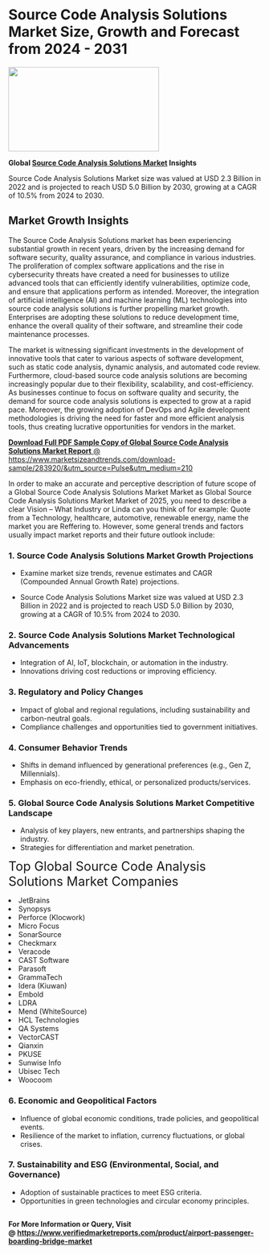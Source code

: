 <H1>Source Code Analysis Solutions Market Size, Growth and Forecast from 2024 - 2031</H1><img class="aligncenter size-medium wp-image-584254" src="https://thirdeyenews.in/wp-content/uploads/2024/09/Global-Market-Research-300x168.jpeg" alt="" width="300" height="168" /><p><strong>Global&nbsp;<a href="https://www.marketsizeandtrends.com/download-sample/283920/&amp;utm_source=Pulse&amp;utm_medium=210">Source Code Analysis Solutions Market</a> Insights</strong></p><p>Source Code Analysis Solutions Market size was valued at USD 2.3 Billion in 2022 and is projected to reach USD 5.0 Billion by 2030, growing at a CAGR of 10.5% from 2024 to 2030.</p><p><!DOCTYPE html> <html lang="en"> <head> <meta charset="UTF-8"> <meta name="viewport" content="width=device-width, initial-scale=1.0"> <title>Market Growth Insights</title> </head> <body> <h2>Market Growth Insights</h2> <p>The Source Code Analysis Solutions market has been experiencing substantial growth in recent years, driven by the increasing demand for software security, quality assurance, and compliance in various industries. The proliferation of complex software applications and the rise in cybersecurity threats have created a need for businesses to utilize advanced tools that can efficiently identify vulnerabilities, optimize code, and ensure that applications perform as intended. Moreover, the integration of artificial intelligence (AI) and machine learning (ML) technologies into source code analysis solutions is further propelling market growth. Enterprises are adopting these solutions to reduce development time, enhance the overall quality of their software, and streamline their code maintenance processes.</p> <p><a href="#"></a></p> <p>The market is witnessing significant investments in the development of innovative tools that cater to various aspects of software development, such as static code analysis, dynamic analysis, and automated code review. Furthermore, cloud-based source code analysis solutions are becoming increasingly popular due to their flexibility, scalability, and cost-efficiency. As businesses continue to focus on software quality and security, the demand for source code analysis solutions is expected to grow at a rapid pace. Moreover, the growing adoption of DevOps and Agile development methodologies is driving the need for faster and more efficient analysis tools, thus creating lucrative opportunities for vendors in the market.</p> <p><a href="#"></p><p><span class=""><strong>Download Full PDF Sample Copy of Global Source Code Analysis Solutions Market Report</strong> @ <a href="https://www.marketsizeandtrends.com/download-sample/283920/&amp;utm_source=Pulse&amp;utm_medium=210" target="_blank">https://www.marketsizeandtrends.com/download-sample/283920/&amp;utm_source=Pulse&amp;utm_medium=210</a></span></p><p>In order to make an accurate and perceptive description of future scope of a Global&nbsp;Source Code Analysis Solutions Market Market as Global&nbsp;Source Code Analysis Solutions Market Market of 2025, you need to describe a clear Vision &ndash; What Industry or Linda can you think of for example: Quote from a Technology, healthcare, automotive, renewable energy, name the market you are Reffering to. However, some general trends and factors usually impact market reports and their future outlook include:</p><h3>1.&nbsp;<strong>Source Code Analysis Solutions Market Growth Projections</strong></h3><ul><li>Examine market size trends, revenue estimates and CAGR (Compounded Annual Growth Rate) projections.</li><li><p>Source Code Analysis Solutions Market size was valued at USD 2.3 Billion in 2022 and is projected to reach USD 5.0 Billion by 2030, growing at a CAGR of 10.5% from 2024 to 2030.</p></li></ul><h3>2.&nbsp;<strong>Source Code Analysis Solutions Market Technological Advancements</strong></h3><ul><li>Integration of AI, IoT, blockchain, or automation in the industry.</li><li>Innovations driving cost reductions or improving efficiency.</li></ul><h3>3.&nbsp;<strong>Regulatory and Policy Changes</strong></h3><ul><li>Impact of global and regional regulations, including sustainability and carbon-neutral goals.</li><li>Compliance challenges and opportunities tied to government initiatives.</li></ul><h3>4.&nbsp;<strong>Consumer Behavior Trends</strong></h3><ul><li>Shifts in demand influenced by generational preferences (e.g., Gen Z, Millennials).</li><li>Emphasis on eco-friendly, ethical, or personalized products/services.</li></ul><h3>5.&nbsp;<strong>Global Source Code Analysis Solutions Market Competitive Landscape</strong></h3><ul><li>Analysis of key players, new entrants, and partnerships shaping the industry.</li><li>Strategies for differentiation and market penetration.</li></ul><p data-pm-slice="1 1 []"><span style="color: inherit; font-family: inherit; font-size: 25px;">Top Global Source Code Analysis Solutions Market Companies</span></p><div class="" data-test-id=""><p><li>JetBrains</li><li> Synopsys</li><li> Perforce (Klocwork)</li><li> Micro Focus</li><li> SonarSource</li><li> Checkmarx</li><li> Veracode</li><li> CAST Software</li><li> Parasoft</li><li> GrammaTech</li><li> Idera (Kiuwan)</li><li> Embold</li><li> LDRA</li><li> Mend (WhiteSource)</li><li> HCL Technologies</li><li> QA Systems</li><li> VectorCAST</li><li> Qianxin</li><li> PKUSE</li><li> Sunwise Info</li><li> Ubisec Tech</li><li> Woocoom</li></p></div><h3>6.&nbsp;<strong>Economic and Geopolitical Factors</strong></h3><ul><li>Influence of global economic conditions, trade policies, and geopolitical events.</li><li>Resilience of the market to inflation, currency fluctuations, or global crises.</li></ul><h3>7.&nbsp;<strong>Sustainability and ESG (Environmental, Social, and Governance)</strong></h3><ul><li>Adoption of sustainable practices to meet ESG criteria.</li><li>Opportunities in green technologies and circular economy principles.</li></ul><h2><strong style="font-size: 14px;">For More Information or Query, Visit @&nbsp;</strong><a style="background-color: #ffffff; font-size: 14px;" href="https://www.marketsizeandtrends.com/report/source-code-analysis-solutions-market/" target="_blank">https://www.verifiedmarketreports.com/product/airport-passenger-boarding-bridge-market</a></h2>
